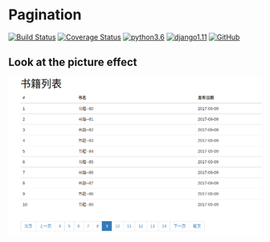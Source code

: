 # Pagination

[![Build Status](https://travis-ci.org/Fixdq/Pagination.svg?branch=master)](https://travis-ci.org/Fixdq/Pagination)
[![Coverage Status](https://coveralls.io/repos/github/Fixdq/Pagination/badge.svg?branch=master)](https://coveralls.io/github/Fixdq/Pagination?branch=master)
[![python3.6](https://img.shields.io/badge/python-3.6-brightgreen.svg)]()
[![django1.11](https://img.shields.io/badge/django-1.11-brightgreen.svg)]()
[![GitHub](https://img.shields.io/github/license/mashape/apistatus.svg)]()


## Look at the picture effect

![avatar][pagination]




[pagination]: https://github.com/Fixdq/markdown-resource/blob/master/pagination/pagination.png
